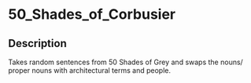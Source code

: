 # 50_Shades_of_Corbusier
## Description
Takes random sentences from 50 Shades of Grey and swaps the nouns/ proper nouns with architectural terms and people.
